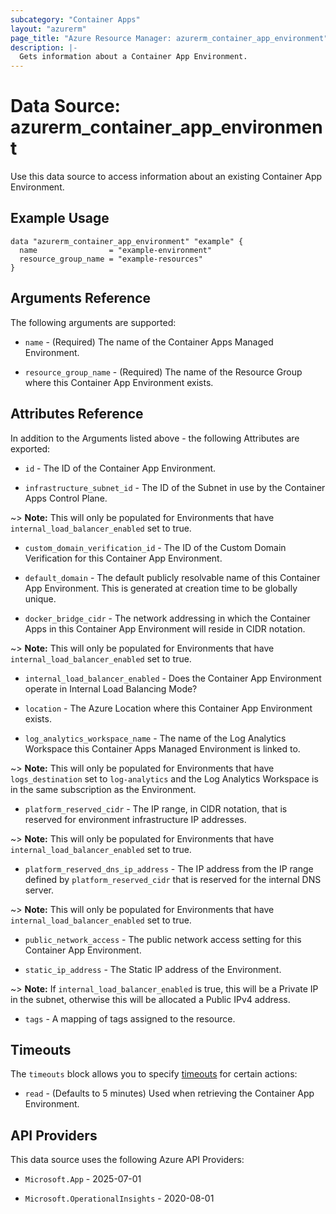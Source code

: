 ```yaml
---
subcategory: "Container Apps"
layout: "azurerm"
page_title: "Azure Resource Manager: azurerm_container_app_environment"
description: |-
  Gets information about a Container App Environment.
---
```


# Data Source: azurerm_container_app_environment

Use this data source to access information about an existing Container App Environment.

## Example Usage

```hcl
data "azurerm_container_app_environment" "example" {
  name                = "example-environment"
  resource_group_name = "example-resources"
}
```


## Arguments Reference

The following arguments are supported:

* `name` - (Required) The name of the Container Apps Managed Environment.

* `resource_group_name` - (Required) The name of the Resource Group where this Container App Environment exists.

## Attributes Reference

In addition to the Arguments listed above - the following Attributes are exported:

* `id` - The ID of the Container App Environment.

* `infrastructure_subnet_id` - The ID of the Subnet in use by the Container Apps Control Plane.

~> **Note:** This will only be populated for Environments that have `internal_load_balancer_enabled` set to true.

* `custom_domain_verification_id` - The ID of the Custom Domain Verification for this Container App Environment.

* `default_domain` - The default publicly resolvable name of this Container App Environment. This is generated at creation time to be globally unique.

* `docker_bridge_cidr` - The network addressing in which the Container Apps in this Container App Environment will reside in CIDR notation.

~> **Note:** This will only be populated for Environments that have `internal_load_balancer_enabled` set to true.

* `internal_load_balancer_enabled` - Does the Container App Environment operate in Internal Load Balancing Mode?

* `location` - The Azure Location where this Container App Environment exists.

* `log_analytics_workspace_name` - The name of the Log Analytics Workspace this Container Apps Managed Environment is linked to.

~> **Note:** This will only be populated for Environments that have `logs_destination` set to `log-analytics` and the Log Analytics Workspace is in the same subscription as the Environment.

* `platform_reserved_cidr` - The IP range, in CIDR notation, that is reserved for environment infrastructure IP addresses.

~> **Note:** This will only be populated for Environments that have `internal_load_balancer_enabled` set to true.

* `platform_reserved_dns_ip_address` - The IP address from the IP range defined by `platform_reserved_cidr` that is reserved for the internal DNS server.

~> **Note:** This will only be populated for Environments that have `internal_load_balancer_enabled` set to true.

* `public_network_access` - The public network access setting for this Container App Environment.

* `static_ip_address` - The Static IP address of the Environment.

~> **Note:** If `internal_load_balancer_enabled` is true, this will be a Private IP in the subnet, otherwise this will be allocated a Public IPv4 address.

* `tags` - A mapping of tags assigned to the resource.

## Timeouts

The `timeouts` block allows you to specify [timeouts](https://developer.hashicorp.com/terraform/language/resources/configure#define-operation-timeouts) for certain actions:

* `read` - (Defaults to 5 minutes) Used when retrieving the Container App Environment.

## API Providers
<!-- This section is generated, changes will be overwritten -->
This data source uses the following Azure API Providers:

* `Microsoft.App` - 2025-07-01

* `Microsoft.OperationalInsights` - 2020-08-01
